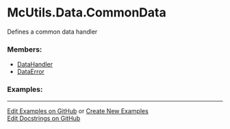 # <a id="McUtils.Data.CommonData">McUtils.Data.CommonData</a>
    
Defines a common data handler

### Members:

  - [DataHandler](CommonData/DataHandler.md)
  - [DataError](CommonData/DataError.md)

### Examples:



___

[Edit Examples on GitHub](https://github.com/McCoyGroup/References/edit/gh-pages/Documentation/examples/McUtils/Data/CommonData.md) or 
[Create New Examples](https://github.com/McCoyGroup/References/new/gh-pages/?filename=Documentation/examples/McUtils/Data/CommonData.md) <br/>
[Edit Docstrings on GitHub](https://github.com/McCoyGroup/McUtils/edit/master/Data/CommonData/__init__.py?message=Update%20Docs)